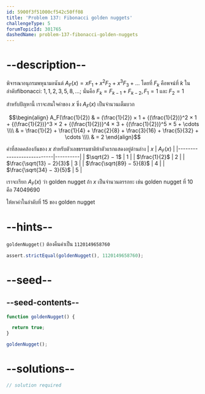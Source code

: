 ```yaml
---
id: 5900f3f51000cf542c50ff08
title: 'Problem 137: Fibonacci golden nuggets'
challengeType: 5
forumTopicId: 301765
dashedName: problem-137-fibonacci-golden-nuggets
---
```


# --description--

พิจารณาอนุกรมพหุนามอนันต์ $A_{F}(x) = xF_1 + x^2F_2 + x^3F_3 + \ldots$ โดยที่ $F_k$ คือพจน์ที่ $k$ ในลำดับfibonacci: $1, 1, 2, 3, 5, 8, \ldots$; นั่นคือ $F_k = F_{k − 1} + F_{k − 2}, F_1 ​​= 1$ และ $F_2 = 1$

สำหรับปัญหานี้ เราจะสนใจค่าของ $x$ ซึ่ง $A_{F}(x)$ เป็นจำนวนเต็มบวก

$$\begin{align}
A_F(\frac{1}{2}) & = (\frac{1}{2}) × 1 + {(\frac{1}{2})}^2 × 1 + {(\frac{1}{2})}^3 × 2 + {(\frac{1}{2})}^4 × 3 + {(\frac{1}{2})}^5 × 5 + \cdots \\\\
                 & = \frac{1}{2} + \frac{1}{4} + \frac{2}{8} + \frac{3}{16} + \frac{5}{32} + \cdots \\\\
                 & = 2
\end{align}$$

ค่าที่สอดคล้องกันของ $x$ สำหรับตัวเลขธรรมชาติห้าตัวแรกแสดงอยู่ด้านล่าง
| $x$                       | $A_F(x)$ |
|---------------------------|----------|
| $\sqrt{2} − 1$            | $1$      |
| $\frac{1}{2}$             | $2$      |
| $\frac{\sqrt{13} − 2}{3}$ | $3$      |
| $\frac{\sqrt{89} − 5}{8}$ | $4$      |
| $\frac{\sqrt{34} − 3}{5}$ | $5$      |

เราจะเรียก $A_F(x)$ ว่า golden nugget ถ้า $x$ เป็นจำนวนตรรกยะ เช่น golden nugget ที่ 10 คือ 74049690

ให้หาค่าในลำดับที่ 15 ของ golden nugget

# --hints--

`goldenNugget()` ต้องคืนค่าเป็น `1120149658760`

```js
assert.strictEqual(goldenNugget(), 1120149658760);
```

# --seed--

## --seed-contents--

```js
function goldenNugget() {

  return true;
}

goldenNugget();
```

# --solutions--

```js
// solution required
```
